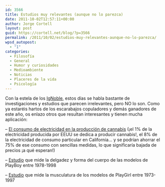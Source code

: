 ```yaml
---
id: 3566
title: Estudios muy relevantes (aunque no lo parezca)
date: 2011-10-02T12:57:11+00:00
author: Jorge Cortell
layout: post
guid: https://cortell.net/blog/?p=3566
permalink: /2011/10/02/estudios-muy-relevantes-aunque-no-lo-parezca/
wpsd_autopost:
  - "1"
categories:
  - Filosofí­a
  - General
  - Humor y curiosidades
  - Medioambiente
  - Noticias
  - Placeres de la vida
  - Psicología
---
```

Con la estela de los <a title="https://www.improbable.com/" href="https://www.improbable.com/" target="_blank">IgNoble</a>, estos días se habla bastante de investigaciones y estudios que parecen irrelevantes, pero NO lo son. Como ya estaréis hartos de los escarabajos copuladores y demás ganadores de este año, os enlazo otros que resultan interesantes y tienen mucha aplicación:

– <a title="https://evan-mills.com/energy-associates/Indoor.html" href="https://evan-mills.com/energy-associates/Indoor.html" target="_blank">El consumo de electricidad en la producción de cannabis</a> (¡el 1% de la electricidad producida por EEUU se dedica a producir cannabis!, el 8% de la electricidad de consumo particular en California... y se podrían ahorrar el 75% de ese consumo con sencillas medidas, lo que significaría bajada de precios ¡a qué esperan!)

– <a title="https://www.nature.com/ijo/journal/v25/n4/pdf/0801571a.pdf" href="https://www.nature.com/ijo/journal/v25/n4/pdf/0801571a.pdf" target="_blank">Estudio</a> que mide la delgadez y forma del cuerpo de las modelos de PlayBoy entre 1978-1998

– <a title="https://www.afboard.com/library/CulturalExpectationsofMuscularityinMen.pdf" href="https://www.afboard.com/library/CulturalExpectationsofMuscularityinMen.pdf" target="_blank">Estudio</a> que mide la musculatura de los modelos de PlayGirl entre 1973-1997